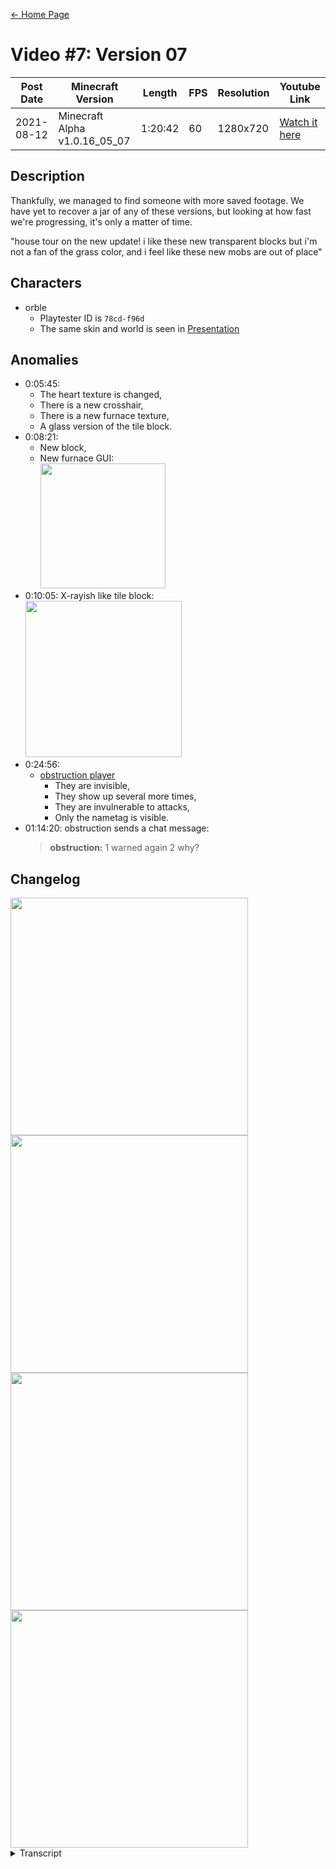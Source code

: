 [← Home Page](../README.md#2-videos)

# Video #7: Version 07
| Post Date  | Minecraft Version             | Length  | FPS | Resolution | Youtube Link      |
| ---------  | ----------------------------- | ------- | --- | ---------- | ----------------- |
| 2021-08-12 | Minecraft Alpha v1.0.16_05_07 | 1:20:42 | 60  | 1280x720   | [Watch it here](https://www.youtube.com/watch?v=aLyvQq_Aajw) |

## Description
Thankfully, we managed to find someone with more saved footage. We have yet to recover a jar of any of these versions, but looking at how fast we're progressing, it's only a matter of time.

"house tour on the new update! i like these new transparent blocks but i'm not a fan of the grass color, and i feel like these new mobs are out of place"

## Characters
* orble
  * Playtester ID is `78cd-f96d`
  * The same skin and world is seen in [Presentation](presentation.md)

## Anomalies
* 0:05:45:
  * The heart texture is changed,
  * There is a new crosshair,
  * There is a new furnace texture,
  * A glass version of the tile block.
* 0:08:21:
  * New block,
  * New furnace GUI:  
    <img src="https://lh5.googleusercontent.com/THbiifAt-3VXmHJ5qI0Wsg86SEWyzruX4ILdajuAQuIf3m5M1mLmkcOgQPdDlbCTDpi_gkuEVtwqRtrPTaoVKBTY7TeA7P7NEAI5UAQcyNbt12OzSNtLbV48H31iBxfdnEF70QDxL-4NGx2QuY-nvQ" width="200">
* 0:10:05: X-rayish like tile block:  
  <img src="https://cdn.discordapp.com/attachments/978673408386670762/980389949620764672/unknown.png" width="250">
* 0:24:56:
  * [obstruction player](../lore/invasion-players.md#obstruction)
    * They are invisible,
    * They show up several more times,
    * They are invulnerable to attacks,
    * Only the nametag is visible.
* 01:14:20: obstruction sends a chat message:
  > **obstruction:** 1 warned again 2 why?

## Changelog
<img src="https://lh5.googleusercontent.com/jPquTZFTHHO0Soah4WfjSIgXJ-nRB0tgnOJWKb_DrsOkEobMjxUFUyXtC7rN08TPFGZodUxvIvAGP34LW1YEqSt-tzAcYBcie4q7P17JNg2Q4mjRKvzZGNhJRf6L6yTqCS4K8nj1r4nTMtwtHD5RWQ" width="380">
<img src="https://lh5.googleusercontent.com/pIAbJ9btKs9ciEtLPg1mrX6vJdy3D55Uy_1daBuGFdSB2BkhPfWLBWrRz5Lusrdh0lpOQduZlmPKVM0lWOL191P7yxpY5M34wXyNvuxQ_GEZFEJWsjCfmqtzzDcNqvP8A3rWtR5lCKWHgc1mYwk3ZA" width="380">
<img src="https://lh4.googleusercontent.com/XMu7ShQqzbZRziwsIEkE1dTuP_85HHdeKsesIeVHxpbGmLe4aD65ml9M2nFuPrqFMvLYO3mr5fBaRAgJpYFoW-qchETxkh6vo70Aq7ovtssT5U-GJAVCRNxaJ1M8d_FA9AjGYmAyUfx4CO12SQz2zQ" width="380">
<img src="https://lh4.googleusercontent.com/DGD_BSuEB79BQfrXX3__-LcP8PtJeJ0XgXF1soxydHp2r8E8sjKIdz__ULmALtB60gwbxKiE-voQbFMHRUwGhOkiYRJBzLHFKZWQY7OLIQE6e9cDbTpzrbFhfuHCKc_iyzcXS5ej5pBw3c2l54M9vw" width="380">

<details>
  <summary>Transcript</summary>

  ## Minecraft Alpha Version 1.0.16.05_07
  > Build date: 24 Oct 2010

  Please log in here with your Minecraft account to enable the site content. (JavaScript must be enabled)

  <div align="center">
    Login Successful. <br/>
    Your playtester ID (do not share): <code>78cd-f96d</code>
  </div> <br />

  ### Changes in this version:
  * *List of texture changes*
  * New GUI
  * Added 4 new blocks.
  * Security enhancements for shadow players
  * Fixed window block not letting light through *(00657)*
  * Various minor fixes listed *here*

  Changes to textures are nearing completion. We would like to thank everyone who helped test our new version and reported bugs on the *bug tracker*.

  > 23/09/2010: You all can't behave yourselves. The guidelines clearly state: "You may not distribute the provided software, incl. server software [...]".
  > This rule alone had over 50 violations in the day of release alone when we started the multiplayer test.
  > Because of this, we made the decision to remove the download links to the server software along with manual jar downloads.
  > If you were kicked out of the game with the error message "Session unauthorized", this was the cause.
</details>
